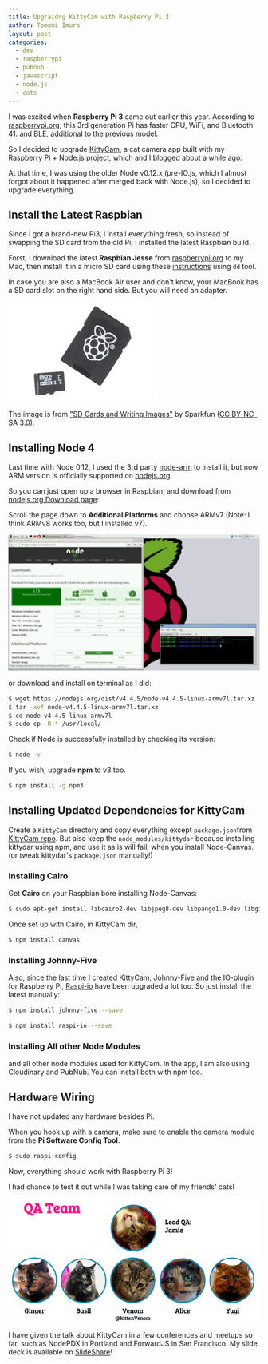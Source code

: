 ```yaml
---
title: Upgraidng KittyCam with Raspberry Pi 3
author: Tomomi Imura
layout: post
categories:
  - dev
  - raspberrypi
  - pubnub
  - javascript
  - node.js  
  - cats
---
```




I was excited when **Raspberry Pi 3** came out earlier this year. According to [raspberrypi.org](https://www.raspberrypi.org/products/raspberry-pi-3-model-b/), this 3rd generation Pi has faster CPU, WiFi, and Bluetooth 41. and BLE, additional to the previous model.

So I decided to upgrade [KittyCam](http://www.girliemac.com/blog/2015/12/25/kittycam-raspberrypi-camera-cat-face-recog-nodejs/), a cat camera app built with my Raspberry Pi + Node.js project, which and I blogged about a while ago.

At that time, I was using the older Node v0.12.x (pre-IO.js, which I almost forgot about it happened after merged back with Node.js), so I decided to upgrade everything.

## Install the Latest Raspbian

Since I got a brand-new Pi3, I install everything fresh, so instead of swapping the SD card from the old Pi, I installed the latest Raspbian build.

Forst, I download the latest **Raspbian Jesse** from [raspberrypi.org](https://www.raspberrypi.org/downloads/raspbian/) to my Mac, then install it in a micro SD card using these [instructions](https://www.raspberrypi.org/documentation/installation/installing-images/README.md) using `dd` tool.

In case you are also a MacBook Air user and don't know, your MacBook has a SD card slot on the right hand side. But you will need an adapter.

![SD card adapter](/assets/images/articles/2016/06/sdcard.jpg)

The image is from ["SD Cards and Writing Images"]((https://learn.sparkfun.com/tutorials/sd-cards-and-writing-images)) by Sparkfun ([CC BY-NC-SA 3.0](http://creativecommons.org/licenses/by-nc-sa/3.0/)).

## Installing Node 4

Last time with Node 0.12, I used the 3rd party [node-arm](http://node-arm.herokuapp.com/) to install it, but now ARM version is officially supported on [nodejs.org](https://nodejs.org/).

So you can just open up a browser in Raspbian, and download from [nodejs.org Download page](https://nodejs.org/en/download/):

Scroll the page down to **Additional Platforms** and choose ARMv7 (Note: I think ARMv8 works too, but I installed v7).

![node download](/assets/images/articles/2016/06/raspi3-node4-armv7.png)

or download and install on terminal as I did:

```bash
$ wget https://nodejs.org/dist/v4.4.5/node-v4.4.5-linux-armv7l.tar.xz
$ tar -xvf node-v4.4.5-linux-armv7l.tar.xz 
$ cd node-v4.4.5-linux-armv7l
$ sudo cp -R * /usr/local/
```

Check if Node is successfully installed by checking its version:

```bash
$ node -v
```

If you wish, upgrade **npm** to v3 too.

```bash
$ npm install -g npm3
```



## Installing Updated Dependencies for KittyCam

Create a `KittyCam` directory and copy everything except `package.json`from [KittyCam repo](https://github.com/girliemac/RPi-KittyCam). But also keep the `node_modules/kittydar` because installing kittydar using npm, and use it as is will fail, when you install Node-Canvas. (or tweak kittydar's `package.json` manually!)

### Installing Cairo

Get **Cairo** on your Raspbian bore installing Node-Canvas:

```bash
$ sudo apt-get install libcairo2-dev libjpeg8-dev libpango1.0-dev libgif-dev build-essential g++
```

Once set up with Cairo, in KittyCam dir,

```bash
$ npm install canvas
```

### Installing Johnny-Five

Also, since the last time I created KittyCam, [Johnny-Five](http://johnny-five.io/) and the IO-plugin for Raspberry Pi, [Raspi-io](https://github.com/bryan-m-hughes/raspi-io) have been upgraded a lot too. So just install the latest manually:

```bash
$ npm install johnny-five --save
```

```bash
$ npm install raspi-io --save
```

### Installing All other Node Modules

and all other node modules used for KittyCam. In the app, I am also using Cloudinary and PubNub. You can install both with npm too.



## Hardware Wiring

I have not updated any hardware besides Pi.

When you hook up with a camera, make sure to enable the camera module from the **Pi Software Config Tool**.

```bash
$ sudo raspi-config
```



Now, everything should work with Raspberry Pi 3!

I had chance to test it out while I was taking care of my friends' cats!

![QA Team](/assets/images/articles/2016/06/qateam.png)



I have given the talk about KittyCam in a few conferences and meetups so far, such as NodePDX in Portland and ForwardJS in San Francisco. My slide deck is available on [SlideShare](http://www.slideshare.net/tomomi/nodepdx-from-software-to-hardware-how-do-i-track-my-cat-with-javascript)!

